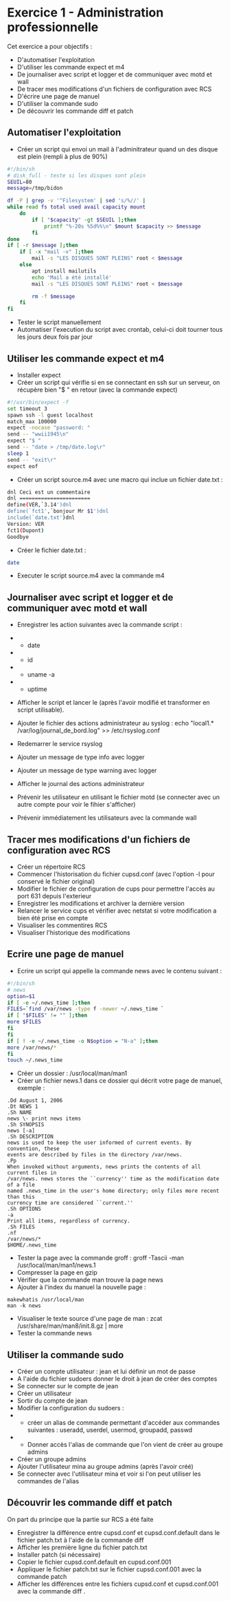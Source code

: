 # Exercice 1 - Administration professionnelle

Cet exercice a pour objectifs : 
* D'automatiser l'exploitation
* D'utiliser les commande expect et m4
* De journaliser avec script et logger et de communiquer avec motd et wall
* De tracer mes modifications d'un fichiers de configuration avec RCS
* D'écrire une page de manuel
* D'utiliser la commande sudo
* De découvrir les commande diff et patch

## Automatiser l'exploitation

* Créer un script qui envoi un mail à l'adminitrateur quand un des disque est plein (rempli à plus de 90%)
```sh
#!/bin/sh
# disk_full - teste si les disques sont plein
SEUIL=80
message=/tmp/bidon

df -P | grep -v '^Filesystem' | sed 's/%//' |
while read fs total used avail capacity mount
    do
        if [ "$capacity" -gt $SEUIL ];then
            printf "%-20s %5d%%\n" $mount $capacity >> $message
        fi
done
if [ -r $message ];then
    if [ -x "mail -v" ];then
        mail -s "LES DISQUES SONT PLEINS" root < $message
    else 
        apt install mailutils
        echo 'Mail a été installé'
        mail -s "LES DISQUES SONT PLEINS" root < $message

        rm -f $message
    fi
fi
```
* Tester le script manuellement
* Automatiser l'execution du script avec crontab, celui-ci doit tourner tous les jours deux fois par jour


## Utiliser les commande expect et m4

* Installer expect
* Créer un script qui vérifie si en se connectant en ssh sur un serveur, on récupère bien "$ " en retour (avec la commande expect)
```sh
#!/usr/bin/expect -f
set timeout 3
spawn ssh -l guest localhost
match_max 100000
expect -nocase "password: "
send -- "wwii1945\n"
expect "$ "
send -- "date > /tmp/date.log\r"
sleep 1
send -- "exit\r"
expect eof
```
* Créer un script source.m4 avec une macro qui inclue un fichier date.txt : 
```sh
dnl Ceci est un commentaire
dnl =======================
define(VER,`3.14')dnl
define(`fct1',`bonjour Mr $1')dnl
include(`date.txt')dnl
Version: VER
fct1(Dupont)
Goodbye
```
* Créer le fichier date.txt : 
```sh
date
```
* Executer le script source.m4 avec la commande m4


## Journaliser avec script et logger et de communiquer avec motd et wall

* Enregistrer les action suivantes avec la commande script : 
* * date
* * id 
* * uname -a
* * uptime
* Afficher le script et lancer le (après l'avoir modifié et transformer en script utilisable).
* Ajouter le fichier des actions administrateur au syslog : echo "local1.*
/var/log/journal_de_bord.log" >> /etc/rsyslog.conf
* Redemarrer le service rsyslog
* Ajouter un message de type info avec logger
* Ajouter un message de type warning avec logger
* Afficher le journal des actions administrateur

* Prévenir les utilisateur en utilisant le fichier motd (se connecter avec un autre compte pour voir le fihier s'afficher)
* Prévenir immédiatement les utilisateurs avec la commande wall  


## Tracer mes modifications d'un fichiers de configuration avec RCS

* Créer un répertoire RCS 
* Commencer l'historisation du fichier cupsd.conf (avec l'option -l pour conservé le fichier original)
* Modifier le fichier de configuration de cups pour permettre l'accès au port 631 depuis l'exterieur 
* Enregistrer les modifications et archiver la dernière version
* Relancer le service cups et vérifier avec netstat si votre modification a bien été prise en compte 
* Visualiser les commentires RCS
* Visualiser l'historique des modifications

## Ecrire une page de manuel

* Ecrire un script qui appelle la commande news avec le contenu suivant :
```sh
#!/bin/sh
# news
option=$1
if [ -e ~/.news_time ];then
FILES=`find /var/news -type f -newer ~/.news_time `
if [ "$FILES" != "" ];then
more $FILES
fi
fi
if [ ! -e ~/.news_time -o N$option = "N-a" ];then
more /var/news/*
fi
touch ~/.news_time
```
* Créer un dossier : /usr/local/man/man1
* Créer un fichier news.1 dans ce dossier qui décrit votre page de manuel, exemple :
```
.Dd August 1, 2006
.Dt NEWS 1
.Sh NAME
news \- print news items
.Sh SYNOPSIS
news [-a]
.Sh DESCRIPTION
news is used to keep the user informed of current events. By convention, these
events are described by files in the directory /var/news.
.Pp
When invoked without arguments, news prints the contents of all current files in
/var/news. news stores the ``currency'' time as the modification date of a file
named .news_time in the user's home directory; only files more recent than this
currency time are considered ``current.''
.Sh OPTIONS
-a
Print all items, regardless of currency.
.Sh FILES
.nf
/var/news/*
$HOME/.news_time
```
* Tester la page avec la commande groff : groff -Tascii -man /usr/local/man/man1/news.1
* Compresser la page en gzip
* Vérifier que la commande man trouve la page news
* Ajouter à l'index du manuel la nouvelle page :
```
makewhatis /usr/local/man
man -k news
```
* Visualiser le texte source d'une page de man : zcat /usr/share/man/man8/init.8.gz | more
* Tester la commande news

## Utiliser la commande sudo

* Créer un compte utilisateur : jean et lui définir un mot de passe
* A l'aide du fichier sudoers donner le droit à jean de créer des comptes
* Se connecter sur le compte de jean
* Créer un utilisateur
* Sortir du compte de jean
* Modifier la configuration du sudoers :
* * créer un alias de commande permettant d'accéder aux commandes suivantes : useradd, userdel, usermod, groupadd, passwd
* * Donner accès l'alias de commande que l'on vient de créer au groupe admins
* Créer un groupe admins
* Ajouter l'utilisateur mina au groupe admins (après l'avoir créé)
* Se connecter avec l'utilisateur mina et voir si l'on peut utiliser les commandes de l'alias


## Découvrir les commande diff et patch
On part du principe que la partie sur RCS a été faite
* Enregistrer la différence entre cupsd.conf et cupsd.conf.default dans le fichier patch.txt à l'aide de la commande diff
* Afficher les première ligne du fichier patch.txt
* Installer patch (si nécessaire)
* Copier le fichier cupsd.conf.default en cupsd.conf.001 
* Appliquer le fichier patch.txt sur le fichier cupsd.conf.001 avec la commande patch
* Afficher les différences entre les fichiers cupsd.conf et cupsd.conf.001 avec la commande diff .